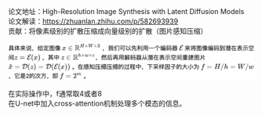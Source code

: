 论文地址：High-Resolution Image Synthesis with Latent Diffusion Models  
论文解读：https://zhuanlan.zhihu.com/p/582693939  
贡献：将像素级别的扩散压缩成向量级别的扩散（图片感知压缩）  

![image](https://github.com/RLSNLP/Image-Generation-Examples/blob/main/Background/images/image2023-11-28_11-52-14.png)  

在实际操作中，f通常取4或者8  
在U-net中加入cross-attention机制处理多个模态的信息。  
